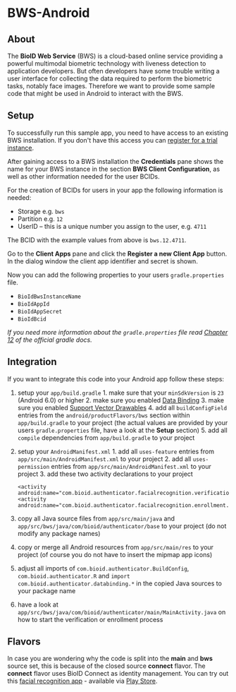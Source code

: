 # BWS-Android

## About

The **BioID Web Service** (BWS) is a cloud-based online service providing a powerful multimodal biometric technology with liveness detection to application developers.
But often developers have some trouble writing a user interface for collecting the data required to perform the biometric tasks, notably face images.
Therefore we want to provide some sample code that might be used in Android to interact with the BWS.

## Setup

To successfully run this sample app, you need to have access to an existing BWS installation.
If you don't have this access you can [register for a trial instance](https://playground.bioid.com/BioIDWebService/TrialInstanceRequisition).

After gaining access to a BWS installation the **Credentials** pane shows the name for your BWS instance in the section **BWS Client Configuration**, as well as other information needed for the user BCIDs.

For the creation of BCIDs for users in your app the following information is needed:

  * Storage e.g. `bws`
  * Partition e.g. `12`
  * UserID – this is a unique number you assign to the user, e.g. `4711`

The BCID with the example values from above is `bws.12.4711`.

Go to the **Client Apps** pane and click the **Register a new Client App** button.
In the dialog window the client app identifier and secret is shown.

Now you can add the following properties to your users `gradle.properties` file.

  * `BioIdBwsInstanceName`
  * `BioIdAppId`
  * `BioIdAppSecret`
  * `BioIdBcid`

*If you need more information about the `gradle.properties` file read [Chapter 12](https://docs.gradle.org/current/userguide/build_environment.html) of the official gradle docs.*

## Integration

If you want to integrate this code into your Android app follow these steps:

  1. setup your `app/build.gradle`
    1. make sure that your `minSdkVersion` is `23` (Android 6.0) or higher
    2. make sure you enabled [Data Binding](https://developer.android.com/topic/libraries/data-binding/index.html)
    3. make sure you enabled [Support Vector Drawables](https://android-developers.googleblog.com/2016/02/android-support-library-232.html)
    4. add all `buildConfigField` entries from the `android/productFlavors/bws` section within `app/build.gradle` to your project
       (the actual values are provided by your users `gradle.properties` file, have a look at the **Setup** section)
    5. add all `compile` dependencies from `app/build.gradle` to your project
  2. setup your `AndroidManifest.xml`
    1. add all `uses-feature` entries from `app/src/main/AndroidManifest.xml` to your project
    2. add all `uses-permission` entries from `app/src/main/AndroidManifest.xml` to your project
    3. add these two activity declarations to your project

        ```
        <activity android:name="com.bioid.authenticator.facialrecognition.verification.VerificationActivity"/>
        <activity android:name="com.bioid.authenticator.facialrecognition.enrollment.EnrollmentActivity"/>
        ```

  3. copy all Java source files from `app/src/main/java` and `app/src/bws/java/com/bioid/authenticator/base` to your project (do not modify any package names)
  4. copy or merge all Android resources from `app/src/main/res` to your project (of course you do not have to insert the mipmap app icons)
  5. adjust all imports of `com.bioid.authenticator.BuildConfig`, `com.bioid.authenticator.R` and `import com.bioid.authenticator.databinding.*` in the copied Java sources to your package name
  6. have a look at `app/src/bws/java/com/bioid/authenticator/main/MainActivity.java` on how to start the verification or enrollment process

## Flavors

In case you are wondering why the code is split into the **main** and **bws** source set, this is because of the closed source **connect** flavor.
The **connect** flavor uses BioID Connect as identity management.
You can try out this [facial recognition app](https://mobile.bioid.com/) - available via [Play Store](https://play.google.com/store/apps/details?id=com.bioid.authenticator).
